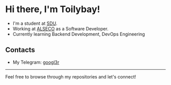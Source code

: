 # Hi there, I'm Toilybay!

- I'm a student at [SDU](https://sdu.edu.kz).
- Working at [ALSECO](https://alseco.kz) as a Software Developer.
- Currently learning Backend Development, DevOps Engineering

## Contacts
- My Telegram: [googl3r](https://t.me/googl3r)

---

Feel free to browse through my repositories and let's connect!

